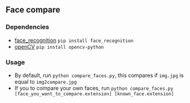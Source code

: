 ## Face compare

### Dependencies
* [face_recognition](https://github.com/ageitgey/face_recognition) `pip install face_recognition`
* [openCV](https://opencv.org/) `pip install opencv-python`

### Usage
* By default, run `python compare_faces.py`, this compares if `img.jpg` is equal to `img2compare.jpg`
* If you to compare your own faces, run `python compare_faces.py [face_you_want_to_compare.extension] [known_face.extension]`


